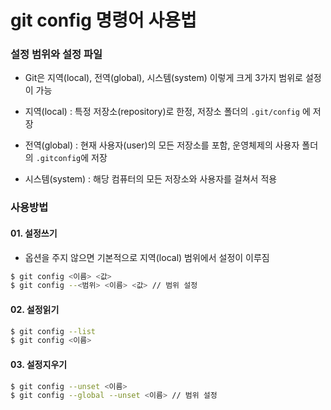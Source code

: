 # git config 명령어 사용법

### 설정 범위와 설정 파일

- Git은 지역(local), 전역(global), 시스템(system) 이렇게 크게 3가지 범위로 설정이 가능

- 지역(local) : 특정 저장소(repository)로 한정, 저장소 폴더의 `.git/config` 에 저장
- 전역(global) : 현재 사용자(user)의 모든 저장소를 포함, 운영체제의 사용자 폴더의 `.gitconfig`에 저장
- 시스템(system) : 해당 컴퓨터의 모든 저장소와 사용자를 걸쳐서 적용

### 사용방법

#### 01. 설정쓰기

- 옵션을 주지 않으면 기본적으로 지역(local) 범위에서 설정이 이루짐

```sh
$ git config <이름> <값>
$ git config --<범위> <이름> <값> // 범위 설정
```

#### 02. 설정읽기

```sh
$ git config --list
$ git config <이름>
```

#### 03. 설정지우기

```sh
$ git config --unset <이름>
$ git config --global --unset <이름> // 범위 설정
```
